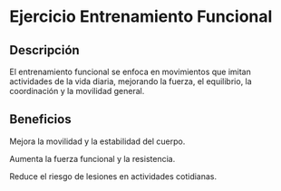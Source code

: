 # Ejercicio Entrenamiento Funcional

## Descripción

El entrenamiento funcional se enfoca en movimientos que imitan actividades de la vida diaria, mejorando la fuerza, el equilibrio, la coordinación y la movilidad general.

## Beneficios

Mejora la movilidad y la estabilidad del cuerpo.

Aumenta la fuerza funcional y la resistencia.

Reduce el riesgo de lesiones en actividades cotidianas.